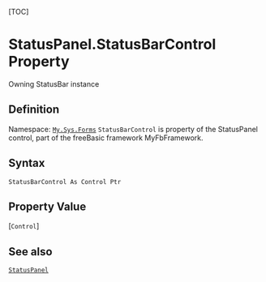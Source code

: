 [TOC]
# StatusPanel.StatusBarControl Property
Owning StatusBar instance
## Definition
Namespace: [`My.Sys.Forms`](My.Sys.Forms.md)
`StatusBarControl` is property of the StatusPanel control, part of the freeBasic framework MyFbFramework.
## Syntax
```freeBasic
StatusBarControl As Control Ptr
```
## Property Value
[`Control`]
## See also
[`StatusPanel`](StatusPanel.md)
